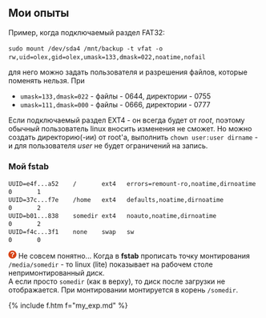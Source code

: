 ## Мои опыты

Пример, когда подключаемый раздел FAT32:

`sudo mount /dev/sda4 /mnt/backup -t vfat -o rw,uid=olex,gid=olex,umask=133,dmask=022,noatime,nofail`

для него можно задать пользователя и разрешения файлов, которые поменять нельзя. При

- `umask=133,dmask=022` - файлы - 0644, директории - 0755
- `umask=111,dmask=000` - файлы - 0666, директории - 0777

Если подключаемый раздел EXT4 - он всегда будет от _root_, поэтому обычный пользователь linux вносить изменения не сможет.
Но можно создать директорию(-ии) от root'а, выполнить `chown user:user dirname` - и для пользователя _user_ не будет ограничений на запись.

### Мой fstab

```
UUID=e4f...a52    /       ext4   errors=remount-ro,noatime,dirnoatime 0       1
UUID=37c...f7e    /home   ext4   defaults,noatime,dirnoatime          0       2
UUID=b01...838    somedir ext4   noauto,noatime,dirnoatime            0       2
UUID=f4c...3f1    none    swap   sw                                   0       0
```
![?](/i/qu.png) Не совсем понятно... Когда в **fstab** прописать точку монтирования `/media/somedir` - то linux (lite) показывает на рабочем столе непримонтированный диск.  
А если просто `somedir` (как в верху), то диск после загрузки не отображается. При монтировании монтируется в корень `/somedir`.

{% include f.htm f="my_exp.md" %}
